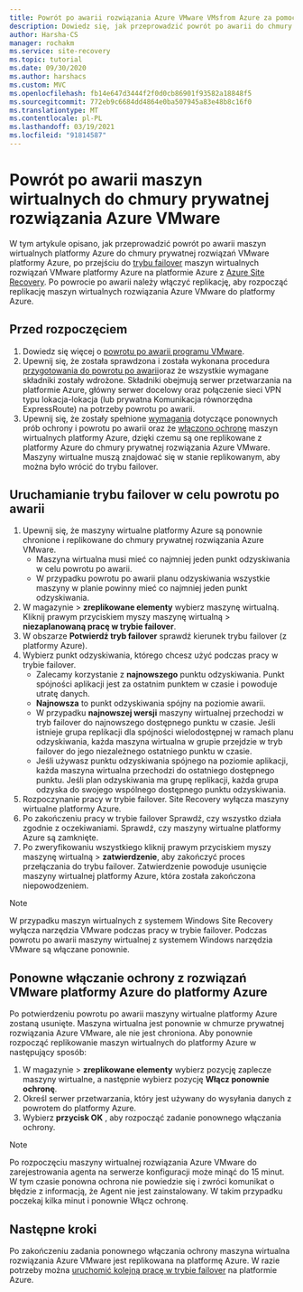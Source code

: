 ```yaml
---
title: Powrót po awarii rozwiązania Azure VMware VMsfrom Azure za pomocą Azure Site Recovery
description: Dowiedz się, jak przeprowadzić powrót po awarii do chmury prywatnej rozwiązania VMware platformy Azure po przejściu do trybu failover na platformie Azure podczas odzyskiwania po awarii.
author: Harsha-CS
manager: rochakm
ms.service: site-recovery
ms.topic: tutorial
ms.date: 09/30/2020
ms.author: harshacs
ms.custom: MVC
ms.openlocfilehash: fb14e647d3444f2f0d0cb86901f93582a18848f5
ms.sourcegitcommit: 772eb9c6684dd4864e0ba507945a83e48b8c16f0
ms.translationtype: MT
ms.contentlocale: pl-PL
ms.lasthandoff: 03/19/2021
ms.locfileid: "91814587"
---
```

# <a name="fail-back-vms-to-azure-vmware-solution-private-cloud"></a>Powrót po awarii maszyn wirtualnych do chmury prywatnej rozwiązania Azure VMware

W tym artykule opisano, jak przeprowadzić powrót po awarii maszyn wirtualnych platformy Azure do chmury prywatnej rozwiązań VMware platformy Azure, po przejściu do [trybu failover](avs-tutorial-failover.md) maszyn wirtualnych rozwiązań VMware platformy Azure na platformie Azure z [Azure Site Recovery](site-recovery-overview.md). Po powrocie po awarii należy włączyć replikację, aby rozpocząć replikację maszyn wirtualnych rozwiązania Azure VMware do platformy Azure.

## <a name="before-you-start"></a>Przed rozpoczęciem

1. Dowiedz się więcej o [powrotu po awarii programu VMware](failover-failback-overview.md#vmwarephysical-reprotectionfailback). 
2. Upewnij się, że została sprawdzona i została wykonana procedura [przygotowania do powrotu po awarii](vmware-azure-prepare-failback.md)oraz że wszystkie wymagane składniki zostały wdrożone. Składniki obejmują serwer przetwarzania na platformie Azure, główny serwer docelowy oraz połączenie sieci VPN typu lokacja-lokacja (lub prywatna Komunikacja równorzędna ExpressRoute) na potrzeby powrotu po awarii.
3. Upewnij się, że zostały spełnione [wymagania](avs-tutorial-reprotect.md#before-you-begin) dotyczące ponownych prób ochrony i powrotu po awarii oraz że [włączono ochronę](avs-tutorial-reprotect.md#enable-reprotection) maszyn wirtualnych platformy Azure, dzięki czemu są one replikowane z platformy Azure do chmury prywatnej rozwiązania Azure VMware. Maszyny wirtualne muszą znajdować się w stanie replikowanym, aby można było wrócić do trybu failover.




## <a name="run-a-failover-to-fail-back"></a>Uruchamianie trybu failover w celu powrotu po awarii

1. Upewnij się, że maszyny wirtualne platformy Azure są ponownie chronione i replikowane do chmury prywatnej rozwiązania Azure VMware.
    - Maszyna wirtualna musi mieć co najmniej jeden punkt odzyskiwania w celu powrotu po awarii.
    - W przypadku powrotu po awarii planu odzyskiwania wszystkie maszyny w planie powinny mieć co najmniej jeden punkt odzyskiwania.
2. W magazynie > **zreplikowane elementy** wybierz maszynę wirtualną. Kliknij prawym przyciskiem myszy maszynę wirtualną > **niezaplanowaną pracę w trybie failover**.
3. W obszarze **Potwierdź tryb failover** sprawdź kierunek trybu failover (z platformy Azure).
4. Wybierz punkt odzyskiwania, którego chcesz użyć podczas pracy w trybie failover.
    - Zalecamy korzystanie z **najnowszego** punktu odzyskiwania. Punkt spójności aplikacji jest za ostatnim punktem w czasie i powoduje utratę danych.
    - **Najnowsza** to punkt odzyskiwania spójny na poziomie awarii.
    - W przypadku **najnowszej wersji** maszyny wirtualnej przechodzi w tryb failover do najnowszego dostępnego punktu w czasie. Jeśli istnieje grupa replikacji dla spójności wielodostępnej w ramach planu odzyskiwania, każda maszyna wirtualna w grupie przejdzie w tryb failover do jego niezależnego ostatniego punktu w czasie.
    - Jeśli używasz punktu odzyskiwania spójnego na poziomie aplikacji, każda maszyna wirtualna przechodzi do ostatniego dostępnego punktu. Jeśli plan odzyskiwania ma grupę replikacji, każda grupa odzyska do swojego wspólnego dostępnego punktu odzyskiwania.
5. Rozpoczynanie pracy w trybie failover. Site Recovery wyłącza maszyny wirtualne platformy Azure.
6. Po zakończeniu pracy w trybie failover Sprawdź, czy wszystko działa zgodnie z oczekiwaniami. Sprawdź, czy maszyny wirtualne platformy Azure są zamknięte. 
7. Po zweryfikowaniu wszystkiego kliknij prawym przyciskiem myszy maszynę wirtualną > **zatwierdzenie**, aby zakończyć proces przełączania do trybu failover. Zatwierdzenie powoduje usunięcie maszyny wirtualnej platformy Azure, która została zakończona niepowodzeniem. 

> [!NOTE]
> W przypadku maszyn wirtualnych z systemem Windows Site Recovery wyłącza narzędzia VMware podczas pracy w trybie failover. Podczas powrotu po awarii maszyny wirtualnej z systemem Windows narzędzia VMware są włączane ponownie. 




## <a name="reprotect-from-azure-vmware-solution-to-azure"></a>Ponowne włączanie ochrony z rozwiązań VMware platformy Azure do platformy Azure

Po potwierdzeniu powrotu po awarii maszyny wirtualne platformy Azure zostaną usunięte. Maszyna wirtualna jest ponownie w chmurze prywatnej rozwiązania Azure VMware, ale nie jest chroniona. Aby ponownie rozpocząć replikowanie maszyn wirtualnych do platformy Azure w następujący sposób:

1. W magazynie > **zreplikowane elementy** wybierz pozycję zaplecze maszyny wirtualne, a następnie wybierz pozycję **Włącz ponownie ochronę**.
2. Określ serwer przetwarzania, który jest używany do wysyłania danych z powrotem do platformy Azure.
3. Wybierz **przycisk OK** , aby rozpocząć zadanie ponownego włączania ochrony.

> [!NOTE]
> Po rozpoczęciu maszyny wirtualnej rozwiązania Azure VMware do zarejestrowania agenta na serwerze konfiguracji może minąć do 15 minut. W tym czasie ponowna ochrona nie powiedzie się i zwróci komunikat o błędzie z informacją, że Agent nie jest zainstalowany. W takim przypadku poczekaj kilka minut i ponownie Włącz ochronę.

## <a name="next-steps"></a>Następne kroki

Po zakończeniu zadania ponownego włączania ochrony maszyna wirtualna rozwiązania Azure VMware jest replikowana na platformę Azure. W razie potrzeby można [uruchomić kolejną pracę w trybie failover](avs-tutorial-failover.md) na platformie Azure.

